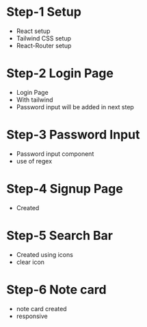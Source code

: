 # Step-1 Setup
 - React setup
 - Tailwind CSS setup
 - React-Router setup

# Step-2 Login Page
- Login Page
- With tailwind 
- Password input will be added in next step

# Step-3 Password Input
- Password input component 
- use of regex

# Step-4 Signup Page
- Created


# Step-5 Search Bar 
- Created using icons 
- clear icon 

# Step-6 Note card
- note card created 
- responsive